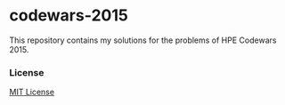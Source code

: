 # codewars-2015

This repository contains my solutions for the problems of HPE Codewars 2015.

### License

[MIT License](LICENSE)